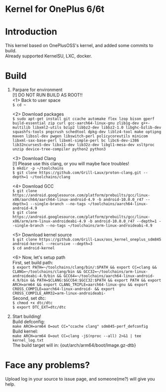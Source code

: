 # Kernel for OnePlus 6/6t
# Introduction
This kernel based on OnePlusOSS's kernel, and added some commits to build.  
Already supported KernelSU, LXC, docker.
# Build
1. Parpare for environment  
  [!] DO NOT RUN BUILD AS ROOT!!  
    <1> Back to user space  
      `$ cd ~`
  
    <2> Download packages  
      `$ sudo apt-get install git ccache automake flex lzop bison gperf build-essential zip curl gcc-aarch64-linux-gnu zlib1g-dev g++-multilib libxml2-utils bzip2 libbz2-dev libbz2-1.0 libghc-bzlib-dev squashfs-tools pngcrush schedtool dpkg-dev liblz4-tool make optipng maven libssl-dev pwgen libswitch-perl policycoreutils minicom libxml-sax-base-perl libxml-simple-perl bc libc6-dev-i386 lib32ncurses5-dev libx11-dev lib32z-dev libgl1-mesa-dev xsltproc unzip device-tree-compiler python2 python3`  
  
    <3> Download Clang  
      [!] Please use this clang, or you will maybe face troubles!  
      `$ mkdir -p ~/toolchains`  
      `$ git clone https://github.com/Grill-Laux/proton-clang.git --depth=1 ~/toolchains/clang`  
  
    <4> Download GCC  
      `$ git clone https://android.googlesource.com/platform/prebuilts/gcc/linux-x86/aarch64/aarch64-linux-android-4.9 -b android-10.0.0_r47 --depth=1 --single-branch --no-tags ~/toolchains/aarch64-linux-android-4.9`  
      `$ git clone https://android.googlesource.com/platform/prebuilts/gcc/linux-x86/arm/arm-linux-androideabi-4.9 -b android-10.0.0_r47 --depth=1 --single-branch --no-tags ~/toolchains/arm-linux-androideabi-4.9`  
  
    <5> Download kernel source  
      `$ git clone https://github.com/Grill-Laux/oos_kernel_oneplus_sdm845 android-kernel --recursive --depth=3`  
      `$ cd android-kernel`  
  
    <6> Now, let's setup path  
    First, set build path:  
      `$ export PATH=~/toolchains/clang/bin/:$PATH && export CC=clang && CLANG=~/toolchains/clang/bin && GCC32=~/toolchains/arm-linux-androideabi-4.9/bin && GCC64=~/toolchains/aarch64-linux-android-4.9/bin && PATH=$CLANG:$GCC64:$GCC32:$PATH && export PATH && export ARCH=arm64 && export CLANG_TRIPLE=aarch64-linux-gnu && export CROSS_COMPILE=aarch64-linux-android- && export CROSS_COMPILE_ARM32=arm-linux-androideabi-`  
    Second, set dtc:  
      `$ chmod +x dtc/dtc`  
      `$ export DTC_EXT=dtc/dtc`  
  
2. Start building!  
    Build defconfig:  
      `make ARCH=arm64 O=out CC="ccache clang" sdm845-perf_defconfig`  
    Build kernel:  
      `make ARCH=arm64 O=out CC=clang -j$(nproc --all) 2>&1 | tee kernel_log.txt`  
   The build target will in: {out/arch/arm64/boot/Image.gz-dtb}
  
# Face any problems?
Upload log in your source to issue page, and someone(me?) will give you help.
